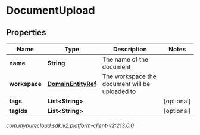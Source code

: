# DocumentUpload


## Properties

| Name | Type | Description | Notes |
| ------------ | ------------- | ------------- | ------------- |
| **name** | **String** | The name of the document |  |
| **workspace** | [**DomainEntityRef**](DomainEntityRef) | The workspace the document will be uploaded to |  |
| **tags** | **List&lt;String&gt;** |  |  [optional] |
| **tagIds** | **List&lt;String&gt;** |  |  [optional] |




_com.mypurecloud.sdk.v2:platform-client-v2:213.0.0_
